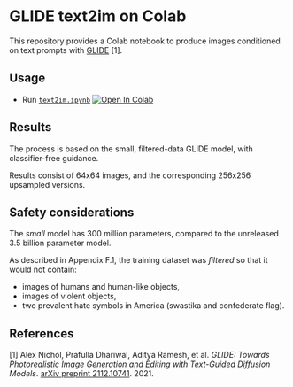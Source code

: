 # GLIDE text2im on Colab

This repository provides a Colab notebook to produce images conditioned on text prompts with [GLIDE][openai-glide-code] [1].

## Usage

-   Run [`text2im.ipynb`][colab-notebook-text2im]
[![Open In Colab][colab-badge]][colab-notebook-text2im]

## Results

The process is based on the small, filtered-data GLIDE model, with classifier-free guidance.

Results consist of 64x64 images, and the corresponding 256x256 upsampled versions.

## Safety considerations

The *small* model has 300 million parameters, compared to the unreleased 3.5 billion parameter model.

As described in Appendix F.1, the training dataset was *filtered* so that it would not contain:
-   images of humans and human-like objects,
-   images of violent objects,
-   two prevalent hate symbols in America (swastika and confederate flag).

## References

[1] Alex Nichol, Prafulla Dhariwal, Aditya Ramesh, et al. *GLIDE: Towards Photorealistic Image Generation and Editing with Text-Guided Diffusion Models*. [arXiv preprint 2112.10741][openai-glide-paper]. 2021.

<!-- Definitions -->

[openai-glide-code]: <https://github.com/openai/glide-text2im>
[openai-glide-paper]: <https://arxiv.org/abs/2112.10741>

[colab-notebook-text2im]: <https://colab.research.google.com/github/woctezuma/glide-text2im-colab/blob/main/text2im.ipynb>
[colab-badge]: <https://colab.research.google.com/assets/colab-badge.svg>
